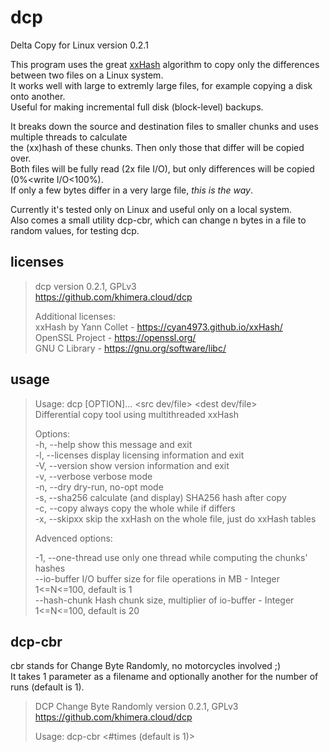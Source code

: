 # dcp
Delta Copy for Linux version 0.2.1

This program uses the great [xxHash](https://github.com/Cyan4973/xxHash) algorithm to copy only the differences between two files on a Linux system.  
It works well with large to extremly large files, for example copying a disk onto another.  
Useful for making incremental full disk (block-level) backups.  

It breaks down the source and destination files to smaller chunks and uses multiple threads to calculate  
the (xx)hash of these chunks. Then only those that differ will be copied over.  
Both files will be fully read (2x file I/O), but only differences will be copied (0%<write I/O<100%).  
If only a few bytes differ in a very large file, *this is the way*.  

Currently it's tested only on Linux and useful only on a local system.  
Also comes a small utility dcp-cbr, which can change n bytes in a file to random values, for testing dcp.  

## licenses

> dcp version 0.2.1, GPLv3  
> https://github.com/khimera.cloud/dcp  
>  
> Additional licenses:  
> xxHash by Yann Collet - https://cyan4973.github.io/xxHash/  
> OpenSSL Project - https://openssl.org/  
> GNU C Library - https://gnu.org/software/libc/  

## usage

> Usage: dcp [OPTION]... <src dev/file> <dest dev/file>  
> Differential copy tool using multithreaded xxHash  
>  
> Options:  
> -h, --help		show this message and exit  
> -l, --licenses		display licensing information and exit  
> -V, --version		show version information and exit  
> -v, --verbose		verbose mode  
> -n, --dry		dry-run, no-opt mode  
> -s, --sha256		calculate (and display) SHA256 hash after copy  
> -c, --copy		always copy the whole while if differs  
> -x, --skipxx		skip the xxHash on the whole file, just do xxHash tables  
>  
> Advenced options:  
>  
> -1, --one-thread	use only one thread while computing the chunks' hashes  
>     --io-buffer <N>	I/O buffer size for file operations in MB - Integer 1<=N<=100, default is 1  
>     --hash-chunk <N>	Hash chunk size, multiplier of io-buffer - Integer 1<=N<=100, default is 20  

## dcp-cbr

cbr stands for Change Byte Randomly, no motorcycles involved ;)  
It takes 1 parameter as a filename and optionally another for the number of runs (default is 1).

> DCP Change Byte Randomly version 0.2.1, GPLv3  
> https://github.com/khimera.cloud/dcp  
>  
> Usage: dcp-cbr <filename> <#times (default is 1)>  

